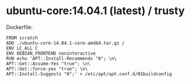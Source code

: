 ubuntu-core:14.04.1 (latest) / trusty
============

Dockerfile:

    FROM scratch
    ADD ./ubuntu-core-14.04.1-core-amd64.tar.gz /
    ENV LC_ALL C
    ENV DEBIAN_FRONTEND noninteractive
    RUN echo 'APT::Install-Recommends "0"; \n\
    APT::Get::Assume-Yes "true"; \n\
    APT::Get::force-yes "true"; \n\
    APT::Install-Suggests "0";' > /etc/apt/apt.conf.d/01buildconfig
